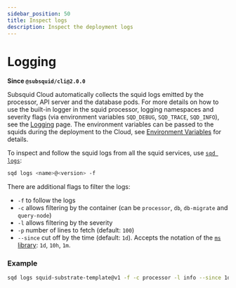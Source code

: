 ```yaml
---
sidebar_position: 50
title: Inspect logs
description: Inspect the deployment logs
---
```


# Logging

**Since `@subsquid/cli@2.0.0`**

Subsquid Cloud automatically collects the squid logs emitted by the processor, API server and the database pods. For more details on how to use the built-in logger in the squid processor, logging namespaces and severity flags (via environment variables `SQD_DEBUG`, `SQD_TRACE`, `SQD_INFO`), see the [Logging](/basics/logging) page. The environment variables can be passed to the squids during the deployment to the Cloud, see [Environment Variables](/deploy-squid/env-variables/#environment-variables-1) for details.


To inspect and follow the squid logs from all the squid services, use [`sqd logs`](/squid-cli/logs):
```bash
sqd logs <name>@<version> -f
```

There are additional flags to filter the logs:
- `-f` to follow the logs
- `-c` allows filtering by the container (can be `processor`, `db`, `db-migrate` and `query-node`)
- `-l` allows filtering by the severity
- `-p` number of lines to fetch (default: `100`)
- `--since` cut off by the time (default: `1d`). Accepts the notation of the [`ms` library](https://www.npmjs.com/package/ms): `1d`, `10h`, `1m`.

### Example 

```bash
sqd logs squid-substrate-template@v1 -f -c processor -l info --since 1d
```

